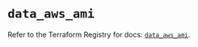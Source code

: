 # `data_aws_ami`

Refer to the Terraform Registry for docs: [`data_aws_ami`](https://registry.terraform.io/providers/hashicorp/aws/6.14.0/docs/data-sources/ami).

